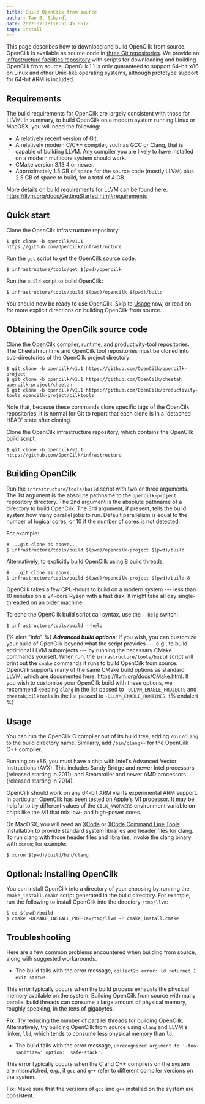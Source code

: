 ```yaml
---
title: Build OpenCilk from source
author: Tao B. Schardl
date: 2022-07-18T18:51:45.651Z
tags: install
---
```


This page describes how to download and build OpenCilk from source.
OpenCilk is available as source code in
[three Git repositories](https://github.com/OpenCilk).  We provide an
[infrastructure facilities repository](https://github.com/OpenCilk/infrastructure)
with scripts for downloading and building OpenCilk from source.
OpenCilk 1.1 is only guaranteed to support 64-bit x86 on Linux and other Unix-like
operating systems, although prototype support for 64-bit ARM is
included.

## Requirements

The build requirements for OpenCilk are largely consistent with those
for LLVM.  In summary, to build OpenCilk on a modern system running
Linux or MacOSX, you will need the following:
- A relatively recent version of Git.
- A relatively modern C/C++ compiler, such as GCC or Clang, that is
capable of building LLVM.  Any compiler you are likely to have
installed on a modern multicore system should work.
- CMake version 3.13.4 or newer.
- Approximately 1.5 GB of space for the source code (mostly LLVM) plus
2.5 GB of space to build, for a total of 4 GB.

More details on build requirements for LLVM can be found here:
<https://llvm.org/docs/GettingStarted.html#requirements>

## Quick start

Clone the OpenCilk infrastructure repository:

```shell-session
$ git clone -b opencilk/v1.1 https://github.com/OpenCilk/infrastructure
```

Run the `get` script to get the OpenCilk source code:

```shell-session
$ infrastructure/tools/get $(pwd)/opencilk
```

Run the `build` script to build OpenCilk:

```shell-session
$ infrastructure/tools/build $(pwd)/opencilk $(pwd)/build
```

You should now be ready to use OpenCilk.  Skip to [Usage](#usage) now, or read
on for more explicit directions on building OpenCilk from source.

## Obtaining the OpenCilk source code

Clone the OpenCilk compiler, runtime, and productivity-tool repositories.  The
Cheetah runtime and OpenCilk tool repositories must be cloned into
sub-directories of the OpenCilk project directory:

```shell-session
$ git clone -b opencilk/v1.1 https://github.com/OpenCilk/opencilk-project
$ git clone -b opencilk/v1.1 https://github.com/OpenCilk/cheetah opencilk-project/cheetah
$ git clone -b opencilk/v1.1 https://github.com/OpenCilk/productivity-tools opencilk-project/cilktools
```

Note that, because these commands clone specific tags of the OpenCilk
repositories, it is normal for Git to report that each clone is in a
'detached HEAD' state after cloning.

Clone the OpenCilk infrastructure repository, which contains the OpenCilk build
script:

```shell-session
$ git clone -b opencilk/v1.1 https://github.com/OpenCilk/infrastructure
```

## Building OpenCilk

Run the `infrastructure/tools/build` script with two or three arguments.  The
1st argument is the absolute pathname to the `opencilk-project` repository
directory.  The 2nd argument is the absolute pathname of a directory to build
OpenCilk.  The 3rd argument, if present, tells the build system how many
parallel jobs to run.  Default parallelism is equal to the number of logical
cores, or 10 if the number of cores is not detected.

For example:

```shell-session
# ...git clone as above...
$ infrastructure/tools/build $(pwd)/opencilk-project $(pwd)/build
```

Alternatively, to explicitly build OpenCilk using 8 build threads:

```shell-session
# ...git clone as above...
$ infrastructure/tools/build $(pwd)/opencilk-project $(pwd)/build 8
```

OpenCilk takes a few CPU-hours to build on a modern system --- less than 10
minutes on a 24-core Ryzen with a fast disk.  It might take all day
single-threaded on an older machine.

To echo the OpenCilk build script call syntax, use the `--help` switch:

```shell-session
$ infrastructure/tools/build --help
```

{% alert "info" %}
***Advanced build options:*** If you wish, you can customize your
build of OpenCilk beyond what the script provides --- e.g., to build
additional LLVM subprojects --- by running the necessary CMake
commands yourself.  When run, the `infrastructure/tools/build`
script will print out the `cmake` commands it runs to build OpenCilk
from source.  OpenCilk supports many of the same CMake build options
as standard LLVM, which are documented here:
<https://llvm.org/docs/CMake.html>.  If you wish to customize your
OpenCilk build with these options, we recommend keeping `clang` in
the list passed to `-DLLVM_ENABLE_PROJECTS` and `cheetah;cilktools`
in the list passed to `-DLLVM_ENABLE_RUNTIMES`.
{% endalert %}

## Usage

You can run the OpenCilk C compiler out of its build tree, adding
`/bin/clang` to the build directory name.  Similarly, add
`/bin/clang++` for the OpenCilk C++ compiler.

Running on x86, you must have a chip with Intel's Advanced Vector
Instructions (AVX).  This includes Sandy Bridge and newer Intel
processors (released starting in 2011), and Steamroller and newer AMD
processors (released starting in 2014).

OpenCilk should work on any 64-bit ARM via its experimental ARM
support.  In particular, OpenCilk has been tested on Apple's M1 processor.  It
may be helpful to try different values of the `CILK_NWORKERS`
environment variable on chips like the M1 that mix low- and high-power
cores.

On MacOSX, you will need an
[XCode](https://developer.apple.com/support/xcode/) or
[XCode Command Line Tools](https://mac.install.guide/commandlinetools/index.html)
installation to provide standard system libraries and header files for clang.  To run
clang with those header files and libraries, invoke the clang binary
with `xcrun`; for example:

```shell-session
$ xcrun $(pwd)/build/bin/clang
```

## Optional: Installing OpenCilk

You can install OpenCilk into a directory of your choosing by
running the `cmake_install.cmake` script generated in the build
directory.  For example, run the following to install OpenCilk into
the directory `/tmp/llvm`:

```shell-session
$ cd $(pwd)/build
$ cmake -DCMAKE_INSTALL_PREFIX=/tmp/llvm -P cmake_install.cmake
```

## Troubleshooting

Here are a few common problems encountered when building from source,
along with suggested workarounds.

- The build fails with the error message, `collect2: error: ld returned 1 exit status`.

This error typically occurs when the build process exhausts the
physical memory available on the system.  Building OpenCilk from
source with many parallel build threads can consume a large amount of
physical memory, roughly speaking, in the tens of gigabytes.

**Fix:** Try reducing the number of parallel threads for building
OpenCilk.  Alternatively, try building OpenCilk from source using
`clang` and LLVM's linker, `lld`, which tends to consume less physical
memory than `ld`.

- The build fails with the error message, `unrecognized argument to '-fno-sanitize=' option: 'safe-stack'`.

This error typically occurs when the C and C++ compilers on the
system are mismatched, e.g., if `gcc` and `g++` refer to different
compiler versions on the system.

**Fix:** Make sure that the versions of `gcc` and `g++` installed on the
system are consistent.
